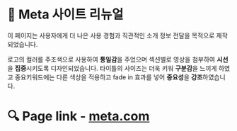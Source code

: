 # 🥽 Meta 사이트 리뉴얼

이 페이지는 사용자에게 더 나은 사용 경험과 직관적인 소개 정보 전달을 목적으로 제작되었습니다.

로고의 컬러를 주조색으로 사용하여 **통일감**을 주었으며 섹션별로 영상을 첨부하여 **시선**을 **집중**시키도록 디자인되었습니다.
타이틀의 사이즈는 더욱 키워 **구분감**을 느끼게 하였고 중요키워드에는 다른 색상을 적용하고 fade in 효과를 넣어 **중요성**을 **강조**하였습니다. 


# 🔍 Page link - [meta.com](https://minji0164.github.io/meta/)
